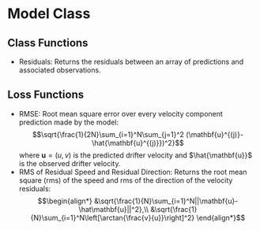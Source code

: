 # Model Class

## Class Functions
- Residuals: Returns the residuals between an array of predictions and associated observations.

## Loss Functions
- RMSE: Root mean square error over every velocity component prediction made by the model: $$\sqrt{\frac{1}{2N}\sum_{i=1}^N\sum_{j=1}^2 (\mathbf{u}^{(j)}-\hat{\mathbf{u}^{(j)}})^2}$$ where $\mathbf{u} = (u,v)$ is the predicted drifter velocity and $\hat{\mathbf{u}}$ is the observed drifter velocity. 
- RMS of Residual Speed and Residual Direction: Returns the root mean square (rms) of the speed and rms of the direction of the velocity residuals: $$\begin{align*}
            &\sqrt{\frac{1}{N}\sum_{i=1}^N||\mathbf{u}-\hat\mathbf{u}||^2},\\
            &\sqrt{\frac{1}{N}\sum_{i=1}^N\left[\arctan{\frac{v}{u}}\right]^2}
            \end{align*}$$
